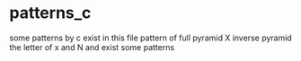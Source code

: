 # patterns_c
some patterns by c
exist in this file pattern of 
full pyramid X inverse pyramid
the letter of x and N
and exist some patterns
